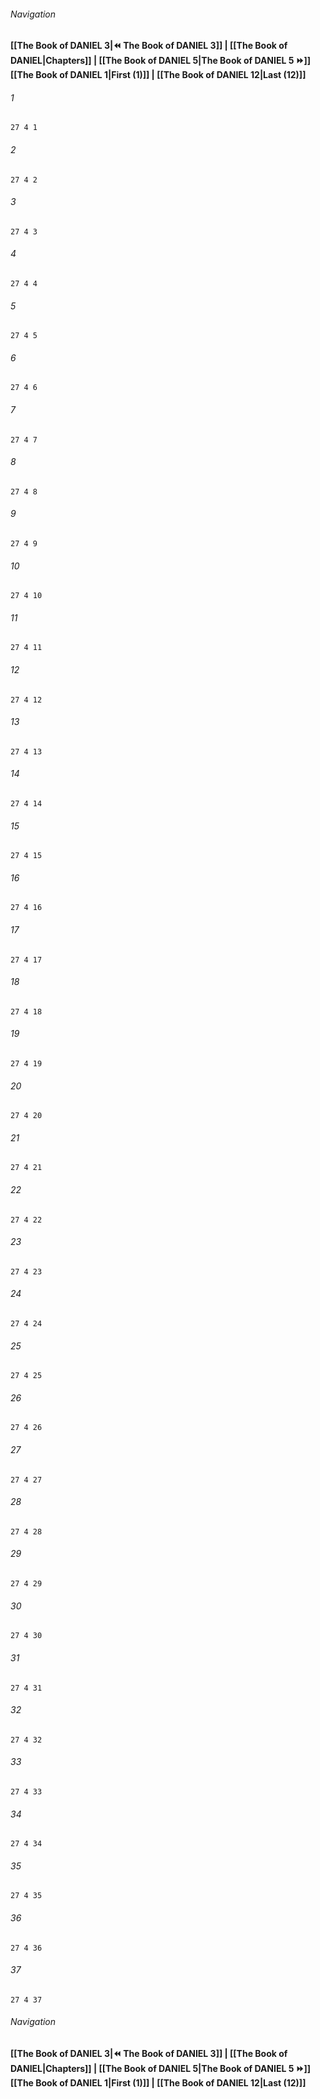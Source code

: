 
###### Navigation
**[[The Book of DANIEL 3|⏪ The Book of DANIEL 3]] | [[The Book of DANIEL|Chapters]] | [[The Book of DANIEL 5|The Book of DANIEL 5 ⏩]]**
**[[The Book of DANIEL 1|First (1)]] | [[The Book of DANIEL 12|Last (12)]]**

###### 1
``` verse
27 4 1 
```
###### 2
``` verse
27 4 2 
```
###### 3
``` verse
27 4 3 
```
###### 4
``` verse
27 4 4 
```
###### 5
``` verse
27 4 5 
```
###### 6
``` verse
27 4 6 
```
###### 7
``` verse
27 4 7 
```
###### 8
``` verse
27 4 8 
```
###### 9
``` verse
27 4 9 
```
###### 10
``` verse
27 4 10 
```
###### 11
``` verse
27 4 11 
```
###### 12
``` verse
27 4 12 
```
###### 13
``` verse
27 4 13 
```
###### 14
``` verse
27 4 14 
```
###### 15
``` verse
27 4 15 
```
###### 16
``` verse
27 4 16 
```
###### 17
``` verse
27 4 17 
```
###### 18
``` verse
27 4 18 
```
###### 19
``` verse
27 4 19 
```
###### 20
``` verse
27 4 20 
```
###### 21
``` verse
27 4 21 
```
###### 22
``` verse
27 4 22 
```
###### 23
``` verse
27 4 23 
```
###### 24
``` verse
27 4 24 
```
###### 25
``` verse
27 4 25 
```
###### 26
``` verse
27 4 26 
```
###### 27
``` verse
27 4 27 
```
###### 28
``` verse
27 4 28 
```
###### 29
``` verse
27 4 29 
```
###### 30
``` verse
27 4 30 
```
###### 31
``` verse
27 4 31 
```
###### 32
``` verse
27 4 32 
```
###### 33
``` verse
27 4 33 
```
###### 34
``` verse
27 4 34 
```
###### 35
``` verse
27 4 35 
```
###### 36
``` verse
27 4 36 
```
###### 37
``` verse
27 4 37 
```

###### Navigation
**[[The Book of DANIEL 3|⏪ The Book of DANIEL 3]] | [[The Book of DANIEL|Chapters]] | [[The Book of DANIEL 5|The Book of DANIEL 5 ⏩]]**
**[[The Book of DANIEL 1|First (1)]] | [[The Book of DANIEL 12|Last (12)]]**

